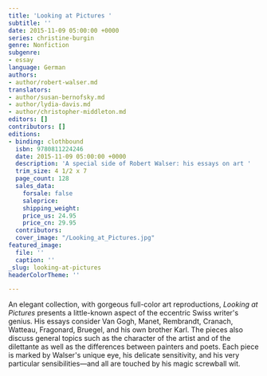 ```yaml
---
title: 'Looking at Pictures '
subtitle: ''
date: 2015-11-09 05:00:00 +0000
series: christine-burgin
genre: Nonfiction
subgenre:
- essay
language: German
authors:
- author/robert-walser.md
translators:
- author/susan-bernofsky.md
- author/lydia-davis.md
- author/christopher-middleton.md
editors: []
contributors: []
editions:
- binding: clothbound
  isbn: 9780811224246
  date: 2015-11-09 05:00:00 +0000
  description: 'A special side of Robert Walser: his essays on art '
  trim_size: 4 1/2 x 7
  page_count: 128
  sales_data:
    forsale: false
    saleprice: 
    shipping_weight: 
    price_us: 24.95
    price_cn: 29.95
  contributors: 
  cover_image: "/Looking_at_Pictures.jpg"
featured_image:
  file: ''
  caption: ''
_slug: looking-at-pictures
headerColorTheme: ''

---
```

An elegant collection, with gorgeous full-color art reproductions, _Looking at Pictures_ presents a little-known aspect of the eccentric Swiss writer's genius. His essays consider Van Gogh, Manet, Rembrandt, Cranach, Watteau, Fragonard, Bruegel, and his own brother Karl. The pieces also discuss general topics such as the character of the artist and of the dilettante as well as the differences between painters and poets. Each piece is marked by Walser's unique eye, his delicate sensitivity, and his very particular sensibilities—and all are touched by his magic screwball wit.
